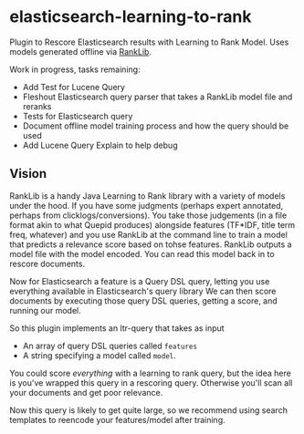 # elasticsearch-learning-to-rank
Plugin to Rescore Elasticsearch results with Learning to Rank Model. Uses models generated offline via [RankLib](https://sourceforge.net/p/lemur/wiki/RankLib/).

Work in progress, tasks remaining:

- Add Test for Lucene Query
- Fleshout Elasticsearch query parser that takes a RankLib model file and reranks
- Tests for Elasticsearch query
- Document offline model training process and how the query should be used
- Add Lucene Query Explain to help debug


## Vision

RankLib is a handy Java Learning to Rank library with a variety of models under the hood. If you have some judgments (perhaps expert annotated, perhaps from clicklogs/conversions). You take those judgements (in a file format akin to what Quepid produces) alongside features (TF\*IDF, title term freq, whatever) and you use RankLib at the command line to train a model that predicts a relevance score based on tohse features. RankLib outputs a model file with the model encoded. You can read this model back in to rescore documents.

Now for Elasticsearch a feature is a Query DSL query, letting you use everything available in Elasticsearch's query library
 We can then score documents by executing those query DSL queries, getting a score, and running our model.
 
So this plugin implements an ltr-query that takes as input
- An array of query DSL queries called `features`
- A string specifying a model called `model`.

You could score *everything* with a learning to rank query, but the idea here is you've wrapped this query in a rescoring query. Otherwise you'll scan all your documents and get poor relevance.

Now this query is likely to get quite large, so we recommend using search templates to reencode your features/model after training.

